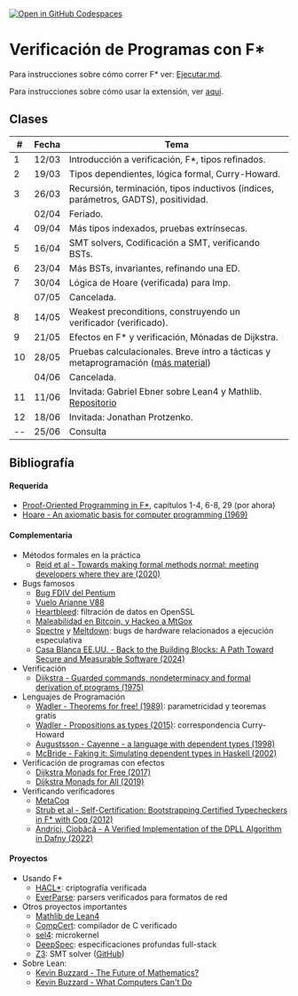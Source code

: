 <a href='https://codespaces.new/mtzguido/verificacion-con-fstar-2024' target="_blank" rel="noreferrer noopener"><img src='https://github.com/codespaces/badge.svg' alt='Open in GitHub Codespaces' style='max-width: 100%;'></a>

# Verificación de Programas con F\*

Para instrucciones sobre cómo correr F* ver: [Ejecutar.md](./Ejecutar.md).

Para instrucciones sobre cómo usar la extensión, ver [aquí](https://github.com/FStarLang/fstar-vscode-assistant?tab=readme-ov-file#basic-navigation).

## Clases

| # |  Fecha | Tema                        |
|---|--------|-----------------------------|
|  1 | 12/03 | Introducción a verificación, F*, tipos refinados.
|  2 | 19/03 | Tipos dependientes, lógica formal, Curry-Howard.
|  3 | 26/03 | Recursión, terminación, tipos inductivos (índices, parámetros, GADTS), positividad.
|    | 02/04 | Feriado.
|  4 | 09/04 | Más tipos indexados, pruebas extrínsecas.
|  5 | 16/04 | SMT solvers, Codificación a SMT, verificando BSTs.
|  6 | 23/04 | Más BSTs, invariantes, refinando una ED.
|  7 | 30/04 | Lógica de Hoare (verificada) para Imp.
|    | 07/05 | Cancelada.
|  8 | 14/05 | Weakest preconditions, construyendo un verificador (verificado).
|  9 | 21/05 | Efectos en F\* y verificación, Mónadas de Dijkstra.
| 10 | 28/05 | Pruebas calculacionales. Breve intro a tácticas y metaprogramación ([más material](https://fstar-lang.org/eci2019/))
|    | 04/06 | Cancelada.
| 11 | 11/06 | Invitada: Gabriel Ebner sobre Lean4 y Mathlib. [Repositorio](https://github.com/gebner/vcf24-lean)
| 12 | 18/06 | Invitada: Jonathan Protzenko.
| -- | 25/06 | Consulta

## Bibliografía

#### Requerida

- [Proof-Oriented Programming in F\*](https://fstar-lang.org/tutorial/proof-oriented-programming-in-fstar.pdf), capítulos 1-4, 6-8, 29 (por ahora)
- [Hoare - An axiomatic basis for computer programming (1969)](https://dl.acm.org/doi/10.1145/363235.363259)

#### Complementaria

- Métodos formales en la práctica
  - [Reid et al - Towards making formal methods normal: meeting developers where they are (2020)](https://arxiv.org/abs/2010.16345)
- Bugs famosos
  - [Bug FDIV del Pentium](https://en.wikipedia.org/wiki/Pentium_FDIV_bug)
  - [Vuelo Arianne V88](https://en.wikipedia.org/wiki/Ariane_flight_V88)
  - [Heartbleed](https://heartbleed.com/): filtración de datos en OpenSSL
  - [Maleabilidad en Bitcoin, y Hackeo a MtGox](https://arxiv.org/abs/1403.6676)
  - [Spectre](https://spectreattack.com/spectre.pdf)
     y [Meltdown](https://meltdownattack.com/meltdown.pdf): bugs de hardware relacionados a ejecución especulativa
  - [Casa Blanca EE.UU. - Back to the Building Blocks: A Path Toward Secure and Measurable Software (2024)](https://www.whitehouse.gov/wp-content/uploads/2024/02/Final-ONCD-Technical-Report.pdf)
- Verificación
  - [Dijkstra - Guarded commands, nondeterminacy and formal derivation of programs (1975)](https://dl.acm.org/doi/10.1145/360933.360975)
- Lenguajes de Programación
  - [Wadler - Theorems for free! (1989)](https://www2.cs.sfu.ca/CourseCentral/831/burton/Notes/July14/free.pdf): parametricidad y teoremas gratis
  - [Wadler - Propositions as types (2015)](https://www.youtube.com/watch?v=IOiZatlZtGU): correspondencia Curry-Howard
  - [Augustsson - Cayenne - a language with dependent types (1998)](https://dl.acm.org/doi/pdf/10.1145/289423.289451)
  - [McBride - Faking it: Simulating dependent types in Haskell (2002)](https://www.cambridge.org/core/journals/journal-of-functional-programming/article/faking-it-simulating-dependent-types-in-haskell/A904B84CA962F2D75578445B703F199A)
- Verificación de programas con efectos
  - [Dijkstra Monads for Free (2017)](https://arxiv.org/abs/1608.06499)
  - [Dijkstra Monads for All (2019)](https://arxiv.org/abs/1903.01237)
- Verificando verificadores
  - [MetaCoq](https://metacoq.github.io/)
  - [Strub et al - Self-Certification: Bootstrapping Certified Typecheckers in F* with Coq (2012)](https://www.microsoft.com/en-us/research/publication/self-certification-bootstrapping-certified-typecheckers-in-f-with-coq/)
  - [Andrici, Ciobâcă - A Verified Implementation of the DPLL Algorithm in Dafny (2022)](https://www.mdpi.com/2227-7390/10/13/2264)

#### Proyectos

- Usando F\*
  - [HACL\*](https://github.com/hacl-star/hacl-star): criptografía verificada
  - [EverParse](https://www.microsoft.com/en-us/research/blog/everparse-hardening-critical-attack-surfaces-with-formally-proven-message-parsers/): parsers verificados para formatos de red
- Otros proyectos importantes
  - [Mathlib de Lean4](https://github.com/leanprover-community/mathlib4)
  - [CompCert](https://compcert.org/): compilador de C verificado
  - [sel4](https://sel4.systems/): microkernel
  - [DeepSpec](https://deepspec.org/main): especificaciones profundas full-stack
  - [Z3](https://www.microsoft.com/en-us/research/project/z3-3/): SMT solver ([GitHub](https://github.com/z3prover/z3))
- Sobre Lean:
  - [Kevin Buzzard - The Future of Mathematics?](https://www.youtube.com/watch?v=Dp-mQ3HxgDE)
  - [Kevin Buzzard - What Computers Can't Do](https://www.youtube.com/watch?v=jQPb7DRMoZY)
